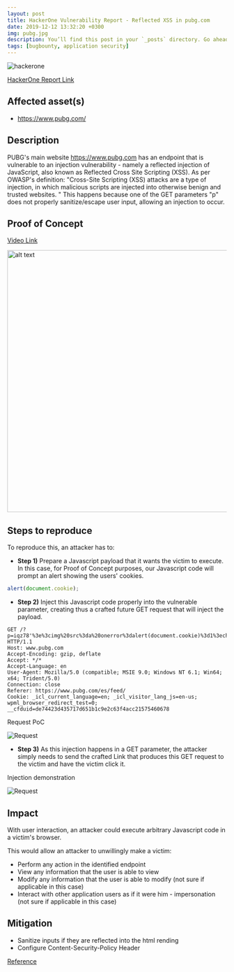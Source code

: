```yaml
---
layout: post
title: HackerOne Vulnerability Report - Reflected XSS in pubg.com
date: 2019-12-12 13:32:20 +0300
img: pubg.jpg
description: You’ll find this post in your `_posts` directory. Go ahead and edit it and re-build the site to see your changes. # Add post description (optional)
tags: [bugbounty, application security]
---
```


![hackerone](https://i.imgur.com/vN8sOrp.png)

[HackerOne Report Link](https://hackerone.com/reports/751870)


## Affected asset(s)

* https://www.pubg.com/

## Description

PUBG's main website https://www.pubg.com has an endpoint that is vulnerable to an injection vulnerability - namely a reflected injection of JavaScript, also known as Reflected Cross Site Scripting (XSS). As per OWASP's definition: "Cross-Site Scripting (XSS) attacks are a type of injection, in which malicious scripts are injected into otherwise benign and trusted websites. "
This happens because one of the GET parameters "p" does not properly sanitize/escape user input, allowing an injection to occur.

## Proof of Concept
[Video Link](https://youtu.be/sDINhDEgp48)

<img src="https://i.imgur.com/sgdpR47.gif" alt="alt text" width="1000" height="600">

## Steps to reproduce

To reproduce this, an attacker has to:

 * **Step 1)** Prepare a Javascript payload that it wants the victim to execute. In this case, for Proof of Concept purposes, our Javascript code will prompt an alert showing the users' cookies.

```javascript
alert(document.cookie);
```

 * **Step 2)** Inject this Javascript code properly into the vulnerable parameter, creating thus a crafted future GET request that will inject the payload.
 
 ```get_request
 GET /?p=iqz78'%3e%3cimg%20src%3da%20onerror%3dalert(document.cookie)%3d1%3echplq HTTP/1.1
Host: www.pubg.com
Accept-Encoding: gzip, deflate
Accept: */*
Accept-Language: en
User-Agent: Mozilla/5.0 (compatible; MSIE 9.0; Windows NT 6.1; Win64; x64; Trident/5.0)
Connection: close
Referer: https://www.pubg.com/es/feed/
Cookie: _icl_current_language=en; _icl_visitor_lang_js=en-us; wpml_browser_redirect_test=0; __cfduid=de74423d435717d651b1c9e2c63f4acc21575460678
 ```
 
 Request PoC
 
 ![Request](https://i.imgur.com/EkxbL5n.png)
 
  * **Step 3)** As this injection happens in a GET parameter, the attacker simply needs to send the crafted Link that produces this GET request to the victim and have the victim click it.
  
  Injection demonstration
  
  ![Request](https://i.imgur.com/J7FYcXk.png)
  
## Impact
  
With user interaction, an attacker could execute arbitrary Javascript code in a victim's browser.

This would allow an attacker to unwillingly make a victim:
 * Perform any action in the identified endpoint
 * View any information that the user is able to view
 * Modify any information that the user is able to modify (not sure if applicable in this case)
 * Interact with other application users as if it were him - impersonation (not sure if applicable in this case)
 
## Mitigation
 
 * Sanitize inputs if they are reflected into the html rending
 * Configure Content-Security-Policy Header
 
 [Reference](https://cheatsheetseries.owasp.org/cheatsheets/Cross_Site_Scripting_Prevention_Cheat_Sheet.html)
